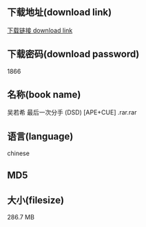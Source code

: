 ## 下载地址(download link)
[下载链接 download link](https://voluble-croquembouche-d321dc.netlify.app/?s=%E5%90%B4%E8%8B%A5%E5%B8%8C+%E6%9C%80%E5%90%8E%E4%B8%80%E6%AC%A1%E5%88%86%E6%89%8B+%28DSD%29+%5BAPE%2BCUE%5D+.rar)

## 下载密码(download password)
1866

## 名称(book name)
吴若希 最后一次分手 (DSD) [APE+CUE] .rar.rar

## 语言(language)
chinese

## MD5


## 大小(filesize)
286.7 MB
